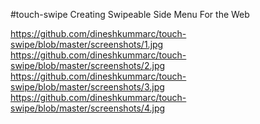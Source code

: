#touch-swipe
Creating Swipeable Side Menu For the Web

https://github.com/dineshkummarc/touch-swipe/blob/master/screenshots/1.jpg
https://github.com/dineshkummarc/touch-swipe/blob/master/screenshots/2.jpg
https://github.com/dineshkummarc/touch-swipe/blob/master/screenshots/3.jpg
https://github.com/dineshkummarc/touch-swipe/blob/master/screenshots/4.jpg
